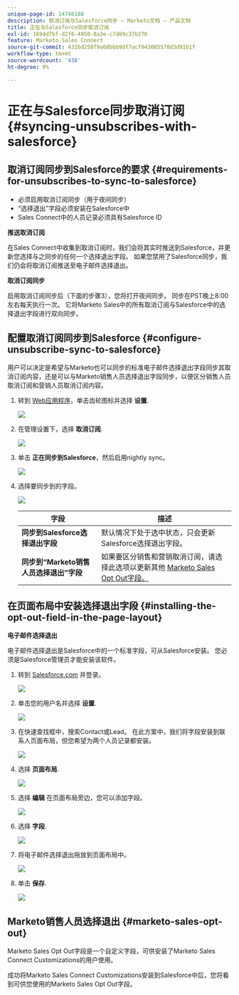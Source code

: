 ```yaml
---
unique-page-id: 14746188
description: 取消订阅与Salesforce同步 — Marketo文档 — 产品文档
title: 正在与Salesforce同步取消订阅
exl-id: 1694d7bf-d2f6-4950-8a3e-c7d89c37b276
feature: Marketo Sales Connect
source-git-commit: 431bd258f9a68bbb9df7acf043085578d3d91b1f
workflow-type: tm+mt
source-wordcount: '438'
ht-degree: 0%

---
```


# 正在与Salesforce同步取消订阅 {#syncing-unsubscribes-with-salesforce}

## 取消订阅同步到Salesforce的要求 {#requirements-for-unsubscribes-to-sync-to-salesforce}

* 必须启用取消订阅同步（用于夜间同步）
* “选择退出”字段必须安装在Salesforce中
* Sales Connect中的人员记录必须具有Salesforce ID

**推送取消订阅**

在Sales Connect中收集到取消订阅时，我们会将其实时推送到Salesforce，并更新您选择与之同步的任何一个选择退出字段。 如果您禁用了Salesforce同步，我们仍会将取消订阅推送至电子邮件选择退出。

**取消订阅同步**

启用取消订阅同步后（下面的步骤3），您将打开夜间同步。 同步在PST晚上8:00左右每天执行一次。 它将Marketo Sales中的所有取消订阅与Salesforce中的选择退出字段进行双向同步。

## 配置取消订阅同步到Salesforce {#configure-unsubscribe-sync-to-salesforce}

用户可以决定是希望与Marketo也可以同步的标准电子邮件选择退出字段同步其取消订阅内容，还是可以与Marketo销售人员选择退出字段同步，以便区分销售人员取消订阅和营销人员取消订阅内容。

1. 转到 [Web应用程序](https://toutapp.com/login)，单击齿轮图标并选择 **设置**.

   ![](assets/one-1.png)

1. 在管理设置下，选择 **取消订阅**.

   ![](assets/two-2.png)

1. 单击 **正在同步到Salesforce**，然后启用nightly sync。

   ![](assets/three-2.png)

1. 选择要同步到的字段。

   ![](assets/4.png)

   | 字段 | 描述 |
   |---|---|
   | **同步到Salesforce选择退出字段** | 默认情况下处于选中状态，只会更新Salesforce选择退出字段。 |
   | **同步到“Marketo销售人员选择退出”字段** | 如果要区分销售和营销取消订阅，请选择此选项以更新其他 [Marketo Sales Opt Out字段。](#msoo) |

## 在页面布局中安装选择退出字段 {#installing-the-opt-out-field-in-the-page-layout}

**电子邮件选择退出**

电子邮件选择退出是Salesforce中的一个标准字段，可从Salesforce安装。 您必须是Salesforce管理员才能安装该软件。

1. 转到 [Salesforce.com](https://salesforce.com) 并登录。

   ![](assets/five-1.png)

1. 单击您的用户名并选择 **设置**.

   ![](assets/six-1.png)

1. 在快速查找框中，搜索Contact或Lead。 在此方案中，我们将字段安装到联系人页面布局，但您希望为两个人员记录都安装。

   ![](assets/seven-1.png)

1. 选择 **页面布局**.

   ![](assets/eight-1.png)

1. 选择 **编辑** 在页面布局旁边，您可以添加字段。

   ![](assets/nine.png)

1. 选择 **字段**.

   ![](assets/ten.png)

1. 将电子邮件选择退出拖放到页面布局中。

   ![](assets/11.png)

1. 单击 **保存**.

   ![](assets/twelve.png)

## Marketo销售人员选择退出 {#marketo-sales-opt-out}

Marketo Sales Opt Out字段是一个自定义字段，可供安装了Marketo Sales Connect Customizations的用户使用。

成功将Marketo Sales Connect Customizations安装到Salesforce中后，您将看到可供您使用的Marketo Sales Opt Out字段。

